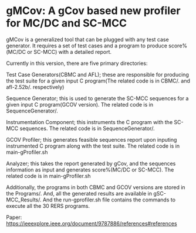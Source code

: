 # gMCov: A gCov based new profiler for MC/DC and SC-MCC

gMCov is a generalized tool that can be plugged with any test case generator. It requires a set of test cases and a program to produce score%(MC/DC or SC-MCC) with a detailed report.

Currently in this version, there are five primary directories:

Test Case Generators(CBMC and AFL); these are responsible for producing the test suite for a given input C program(The related code is in CBMC/. and afl-2.52b/. respectively)

Sequence Generator; this is used to generate the SC-MCC sequences for a given input C program(GCOV version). The related code is in SequenceGenerator/.

Instrumentation Component; this instruments the C program with the SC-MCC sequences. The related code is in SequenceGenerator/.

GCOV Profiler; this generates feasible sequences report upon inputing instrumented C program along with the test suite. The related code is in main-gProfiler.sh

Analyzer; this takes the report generated by gCov, and the sequences information as input and generates score%(MC/DC or SC-MCC). The related code is in main-gProfiler.sh

Additionally, the programs in both CBMC and GCOV versions are stored in the Programs/. And, all the generated results are available in gSC-MCC_Results/. And the run-gprofiler.sh file contains the commands to execute all the 30 RERS programs.

Paper: https://ieeexplore.ieee.org/document/9787886/references#references
